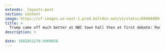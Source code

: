 ```yaml
--- 
extends: _layouts.post 
section: content 
image: https://cf-images.us-east-1.prod.boltdns.net/v1/static/694940094001/eb91e3ca-9fe6-411d-b993-b1317c738c11/328eb344-54c5-46a4-b4bb-452975b88086/1280x720/match/image.jpg 
title: > 
  Trump came off much better at NBC town hall then at first debate: Ron Meyer 
description: > 
   
date: 1602851279.9969058 
--- 
```

